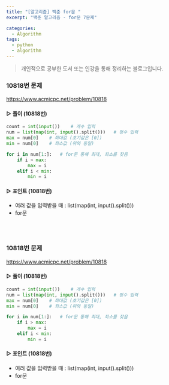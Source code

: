 ```yaml
---
title: "[알고리즘] 백준 for문 "
excerpt: "백준 알고리즘 - for문 7문제"

categories:
  - Algorithm
tags:
  - python
  - algorithm
---
```


> 개인적으로 공부한 도서 또는 인강을 통해 정리하는 블로그입니다.

### 10818번 문제

<https://www.acmicpc.net/problem/10818>

#### ▷ 풀이 (10818번)

```python
count = int(input())	# 개수 입력
num = list(map(int, input().split()))	# 정수 입력 
max = num[0]	# 최대값 (초기값은 [0])
min = num[0]	# 최소값 (위와 동일)

for i in num[1:]:	# for문 통해 최대, 최소를 찾음
    if i > max:
        max = i
    elif i < min:
        min = i
```

#### ▷ 포인트 (10818번)
- 여러 값을 입력받을 때 : list(map(int, input().split()))
- for문

<br>
<br>

### 10818번 문제

<https://www.acmicpc.net/problem/10818>

#### ▷ 풀이 (10818번)

```python
count = int(input())	# 개수 입력
num = list(map(int, input().split()))	# 정수 입력 
max = num[0]	# 최대값 (초기값은 [0])
min = num[0]	# 최소값 (위와 동일)

for i in num[1:]:	# for문 통해 최대, 최소를 찾음
    if i > max:
        max = i
    elif i < min:
        min = i
```

#### ▷ 포인트 (10818번)
- 여러 값을 입력받을 때 : list(map(int, input().split()))
- for문

<br>
<br>





